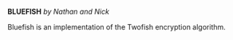 **BLUEFISH**
*by Nathan and Nick*

Bluefish is an implementation of the Twofish encryption
algorithm.
